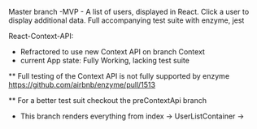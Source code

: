 Master branch -MVP - A list of users, displayed in React. Click a user to display additional data. Full accompanying test suite with enzyme, jest

React-Context-API:

* Refractored to use new Context API on branch Context
* current App state: Fully Working, lacking test suite

** Full testing of the Context API is not fully supported by enzyme
https://github.com/airbnb/enzyme/pull/1513

** For a better test suit checkout the preContextApi branch
  - This branch renders everything from index -> UserListContainer ->
